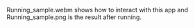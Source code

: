 Running_sample.webm shows how to interact with this app and Running_sample.png is the result after running.
